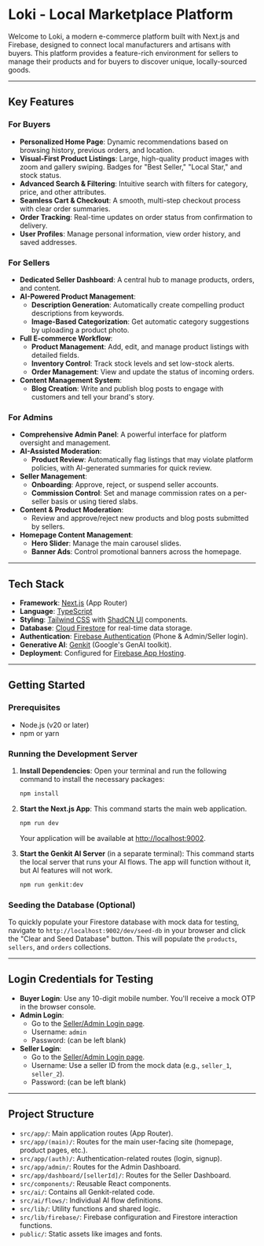 # Loki - Local Marketplace Platform

Welcome to Loki, a modern e-commerce platform built with Next.js and Firebase, designed to connect local manufacturers and artisans with buyers. This platform provides a feature-rich environment for sellers to manage their products and for buyers to discover unique, locally-sourced goods.

---

## Key Features

### For Buyers
-   **Personalized Home Page**: Dynamic recommendations based on browsing history, previous orders, and location.
-   **Visual-First Product Listings**: Large, high-quality product images with zoom and gallery swiping. Badges for "Best Seller," "Local Star," and stock status.
-   **Advanced Search & Filtering**: Intuitive search with filters for category, price, and other attributes.
-   **Seamless Cart & Checkout**: A smooth, multi-step checkout process with clear order summaries.
-   **Order Tracking**: Real-time updates on order status from confirmation to delivery.
-   **User Profiles**: Manage personal information, view order history, and saved addresses.

### For Sellers
-   **Dedicated Seller Dashboard**: A central hub to manage products, orders, and content.
-   **AI-Powered Product Management**:
    -   **Description Generation**: Automatically create compelling product descriptions from keywords.
    -   **Image-Based Categorization**: Get automatic category suggestions by uploading a product photo.
-   **Full E-commerce Workflow**:
    -   **Product Management**: Add, edit, and manage product listings with detailed fields.
    -   **Inventory Control**: Track stock levels and set low-stock alerts.
    -   **Order Management**: View and update the status of incoming orders.
-   **Content Management System**:
    -   **Blog Creation**: Write and publish blog posts to engage with customers and tell your brand's story.

### For Admins
-   **Comprehensive Admin Panel**: A powerful interface for platform oversight and management.
-   **AI-Assisted Moderation**:
    -   **Product Review**: Automatically flag listings that may violate platform policies, with AI-generated summaries for quick review.
-   **Seller Management**:
    -   **Onboarding**: Approve, reject, or suspend seller accounts.
    -   **Commission Control**: Set and manage commission rates on a per-seller basis or using tiered slabs.
-   **Content & Product Moderation**:
    -   Review and approve/reject new products and blog posts submitted by sellers.
-   **Homepage Content Management**:
    -   **Hero Slider**: Manage the main carousel slides.
    -   **Banner Ads**: Control promotional banners across the homepage.

---

## Tech Stack

-   **Framework**: [Next.js](https://nextjs.org/) (App Router)
-   **Language**: [TypeScript](https://www.typescriptlang.org/)
-   **Styling**: [Tailwind CSS](https://tailwindcss.com/) with [ShadCN UI](https://ui.shadcn.com/) components.
-   **Database**: [Cloud Firestore](https://firebase.google.com/docs/firestore) for real-time data storage.
-   **Authentication**: [Firebase Authentication](https://firebase.google.com/docs/auth) (Phone & Admin/Seller login).
-   **Generative AI**: [Genkit](https://firebase.google.com/docs/genkit) (Google's GenAI toolkit).
-   **Deployment**: Configured for [Firebase App Hosting](https://firebase.google.com/docs/app-hosting).

---

## Getting Started

### Prerequisites

-   Node.js (v20 or later)
-   npm or yarn

### Running the Development Server

1.  **Install Dependencies**:
    Open your terminal and run the following command to install the necessary packages:
    ```bash
    npm install
    ```

2.  **Start the Next.js App**:
    This command starts the main web application.
    ```bash
    npm run dev
    ```
    Your application will be available at [http://localhost:9002](http://localhost:9002).

3.  **Start the Genkit AI Server** (in a separate terminal):
    This command starts the local server that runs your AI flows. The app will function without it, but AI features will not work.
    ```bash
    npm run genkit:dev
    ```

### Seeding the Database (Optional)

To quickly populate your Firestore database with mock data for testing, navigate to `http://localhost:9002/dev/seed-db` in your browser and click the "Clear and Seed Database" button. This will populate the `products`, `sellers`, and `orders` collections.

---

## Login Credentials for Testing

-   **Buyer Login**: Use any 10-digit mobile number. You'll receive a mock OTP in the browser console.
-   **Admin Login**:
    -   Go to the [Seller/Admin Login page](/login/admin).
    -   Username: `admin`
    -   Password: (can be left blank)
-   **Seller Login**:
    -   Go to the [Seller/Admin Login page](/login/admin).
    -   Username: Use a seller ID from the mock data (e.g., `seller_1`, `seller_2`).
    -   Password: (can be left blank)

---

## Project Structure

-   `src/app/`: Main application routes (App Router).
-   `src/app/(main)/`: Routes for the main user-facing site (homepage, product pages, etc.).
-   `src/app/(auth)/`: Authentication-related routes (login, signup).
-   `src/app/admin/`: Routes for the Admin Dashboard.
-   `src/app/dashboard/[sellerId]/`: Routes for the Seller Dashboard.
-   `src/components/`: Reusable React components.
-   `src/ai/`: Contains all Genkit-related code.
-   `src/ai/flows/`: Individual AI flow definitions.
-   `src/lib/`: Utility functions and shared logic.
-   `src/lib/firebase/`: Firebase configuration and Firestore interaction functions.
-   `public/`: Static assets like images and fonts.
